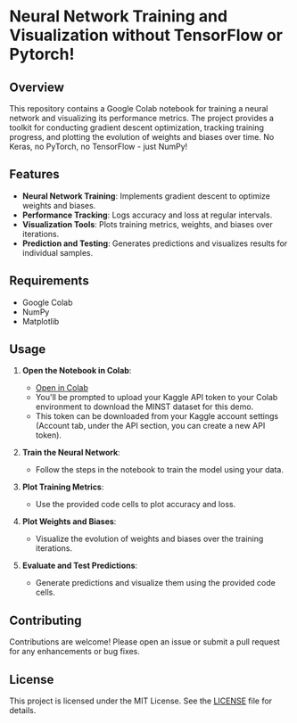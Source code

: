 # Neural Network Training and Visualization without TensorFlow or Pytorch!

## Overview

This repository contains a Google Colab notebook for training a neural network and visualizing its performance metrics. The project provides a toolkit for conducting gradient descent optimization, tracking training progress, and plotting the evolution of weights and biases over time. No Keras, no PyTorch, no TensorFlow - just NumPy!

## Features

- **Neural Network Training**: Implements gradient descent to optimize weights and biases.
- **Performance Tracking**: Logs accuracy and loss at regular intervals.
- **Visualization Tools**: Plots training metrics, weights, and biases over iterations.
- **Prediction and Testing**: Generates predictions and visualizes results for individual samples.

## Requirements

- Google Colab
- NumPy
- Matplotlib

## Usage

1. **Open the Notebook in Colab**:
    - [Open in Colab](https://colab.research.google.com/github/your-username/neural-network-training/blob/master/your-notebook-name.ipynb)
    - You'll be prompted to upload your Kaggle API token to your Colab environment to download the MINST dataset for this demo.
    - This token can be downloaded from your Kaggle account settings (Account tab, under the API section, you can create a new API token).

2. **Train the Neural Network**:
    - Follow the steps in the notebook to train the model using your data.

3. **Plot Training Metrics**:
    - Use the provided code cells to plot accuracy and loss.

4. **Plot Weights and Biases**:
    - Visualize the evolution of weights and biases over the training iterations.

5. **Evaluate and Test Predictions**:
    - Generate predictions and visualize them using the provided code cells.

## Contributing

Contributions are welcome! Please open an issue or submit a pull request for any enhancements or bug fixes.

## License

This project is licensed under the MIT License. See the [LICENSE](LICENSE) file for details.
